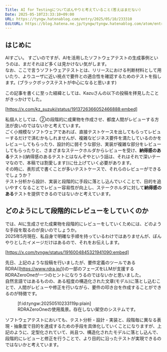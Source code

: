 ```yaml
---
Title: AI for Testingについてぼんやりと考えていること(答えはまだない)
Date: 2025-05-10T23:33:10+09:00
URL: https://tyngw.hatenablog.com/entry/2025/05/10/233310
EditURL: https://blog.hatena.ne.jp/tyngw/tyngw.hatenablog.com/atom/entry/6802418398340253291
---
```


## はじめに

AIすごい。
すごいのですが、AIを活用したソフトウェアテストの生成事例というのは、まだそれほど多くは見かけない気がします。  
なお、ここで言うソフトウェアテストとは、リリースにおける判断材料として用いたり、よりユーザに近い視点で要件との適合性を確認するためのテストを指します。(ブラックボックステストが中心になると思います)  

この記事を書くに至った経緯としては、Kazuさんの以下の投稿を拝見したことがきっかけでした。

[https://x.com/kz_suzuki/status/1913726366052466888:embed]



私個人としては、②の段階的に成果物を作成させ、都度人間がレビューする方法が良いのではないかと考えています。  
ごく小規模なソフトウェアであれば、直接テストケースを出してもらってレビューするだけで済むかもしれませんが、複雑なビジネス要件を満たしているのかをレビューしてもらったり、設計的に弱そうな部分、実装が複雑な部分をレビューしてもらったりと、さまざまなステークホルダからレビューを受け、**納得感のある**テスト((納得感のあるテストとはなんぞやという話は、それはそれで深いテーマなので、本稿では割愛します))に仕上げていく必要があります。  
その時に、表形式で書くことが多いテストケースで、それらのレビューができるでしょうか？  
テスト分析から設計、実装と段階的に手段に落とし込んでいくことで、目的を追いやすくなることでレビュー容易性が向上し、ステークホルダに対して**納得感のある**テストを提供できるのではないかと考えています。  

## どのようにして段階的にレビューをしていくのか

では、AIに生成させた成果物を段階的にレビューをしていくためには、どのような手段を取るのが良いのでしょうか。  
2025年5月現在、私自身で明確な手順を持っているわけではありませんが、ぼんやりとしたイメージだけはあるので、それをお伝えします。


[https://x.com/tyngw/status/1916004845321941090:embed]


先日、上記のような投稿を行いましたが、要件定義のツールであるRDRA((https://www.rdra.jp/))の一部のフェーズをLLMが支援するRDRAZeroOneが一つのヒントになりうるのではないかと思いました。  
自然言語ではあるものの、ある程度の構造化された文章(モデル)に落とし込むことで、人間がレビューや修正を行いながら、要件の叩き台を作成することができるのが特徴です。  

<figure class="figure-image figure-image-fotolife" title="RDRAZeroOne">[f:id:tyngw:20250510233119p:plain]<figcaption>RDRAZeroOneの使用風景。存在しない架空のシステムです。</figcaption></figure>

ソフトウェアテストにおいても、テスト分析・設計・実装と、段階毎に異なる表現・抽象度で目的を達成するための手段を具体化していくことになりますが、上記のように、定型化されていて、尚且つ、構造化されたモデルに落とし込んで、段階的にレビューと修正を行うことで、より目的に沿ったテストが実現できるのではないかと考えています。
